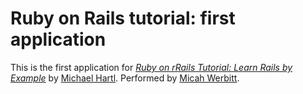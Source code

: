 # Ruby on Rails tutorial: first application

This is the first application for [*Ruby on rRails Tutorial: Learn Rails by Example*](http://railstutorial.org/) by [Michael Hartl](http://michaelhartl.com/). Performed by [Micah Werbitt](http://werbitt.com).
